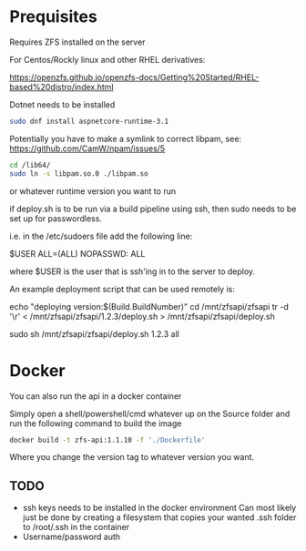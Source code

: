 ﻿
# Prequisites

Requires ZFS installed on the server

For Centos/Rockly linux and other RHEL derivatives:

https://openzfs.github.io/openzfs-docs/Getting%20Started/RHEL-based%20distro/index.html

Dotnet needs to be installed
~~~sh
sudo dnf install aspnetcore-runtime-3.1
~~~

Potentially you have to make a symlink to correct libpam, see:
https://github.com/CamW/npam/issues/5

~~~sh
cd /lib64/
sudo ln -s libpam.so.0 ./libpam.so
~~~

or whatever runtime version you want to run

if deploy.sh is to be run via a build pipeline using ssh, then sudo needs to be set up for passwordless.

i.e. in the /etc/sudoers file add the following line:

$USER ALL=(ALL) NOPASSWD: ALL

where $USER is the user that is ssh'ing in to the server to deploy.

An example deployment script that can be used remotely is:

echo "deploying version:$(Build.BuildNumber)"
cd /mnt/zfsapi/zfsapi
tr -d '\r' < /mnt/zfsapi/zfsapi/1.2.3/deploy.sh > /mnt/zfsapi/zfsapi/deploy.sh

sudo sh /mnt/zfsapi/zfsapi/deploy.sh 1.2.3 all

# Docker

You can also run the api in a docker container


Simply open a shell/powershell/cmd whatever up on the Source folder and run the following command to build the image

```bash
docker build -t zfs-api:1.1.10 -f './Dockerfile'
```

Where you change the version tag to whatever version you want.

## TODO
* ssh keys needs to be installed in the docker environment
Can most likely just be done by creating a filesystem that copies your wanted .ssh folder to /root/.ssh in the container
* Username/password auth